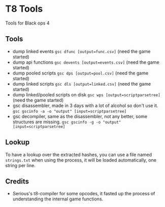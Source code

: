 # T8 Tools

Tools for Black ops 4

## Tools

- dump linked events `gsc dfunc [output=func.csv]` (need the game started)
- dump api functions `gsc devents [output=events.csv]` (need the game started)
- dump pooled scripts `gsc dps [output=pool.csv]` (need the game started)
- dump linked scripts `gsc dls [output=linked.csv]` (need the game started)
- dump linked/pooled scripts on disk `gsc wps [output=scriptparsetree]` (need the game started)
- gsc disassembler, made in 3 days with a lot of alcohol so don't use it. `gsc gscinfo -a -o "output" [input=scriptparsetree]`
- gsc decompiler, same as the disassembler, not any better, some structures are missing. `gsc gscinfo -g -o "output" [input=scriptparsetree]`

## Lookup

To have a lookup over the extracted hashes, you can use a file named `strings.txt` when using the process, it will be loaded automatically, one string per line.

## Credits

- Serious's t8-compiler for some opcodes, it fasted up the process of understanding the internal game functions.
